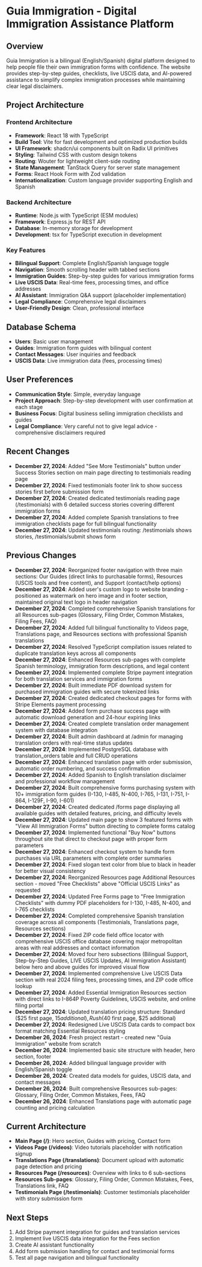 # Guia Immigration - Digital Immigration Assistance Platform

## Overview

Guia Immigration is a bilingual (English/Spanish) digital platform designed to help people file their own immigration forms with confidence. The website provides step-by-step guides, checklists, live USCIS data, and AI-powered assistance to simplify complex immigration processes while maintaining clear legal disclaimers.

## Project Architecture

### Frontend Architecture
- **Framework**: React 18 with TypeScript
- **Build Tool**: Vite for fast development and optimized production builds
- **UI Framework**: shadcn/ui components built on Radix UI primitives
- **Styling**: Tailwind CSS with custom design tokens
- **Routing**: Wouter for lightweight client-side routing
- **State Management**: TanStack Query for server state management
- **Forms**: React Hook Form with Zod validation
- **Internationalization**: Custom language provider supporting English and Spanish

### Backend Architecture
- **Runtime**: Node.js with TypeScript (ESM modules)
- **Framework**: Express.js for REST API
- **Database**: In-memory storage for development
- **Development**: tsx for TypeScript execution in development

### Key Features
- **Bilingual Support**: Complete English/Spanish language toggle
- **Navigation**: Smooth scrolling header with tabbed sections
- **Immigration Guides**: Step-by-step guides for various immigration forms
- **Live USCIS Data**: Real-time fees, processing times, and office addresses
- **AI Assistant**: Immigration Q&A support (placeholder implementation)
- **Legal Compliance**: Comprehensive legal disclaimers
- **User-Friendly Design**: Clean, professional interface

## Database Schema
- **Users**: Basic user management
- **Guides**: Immigration form guides with bilingual content
- **Contact Messages**: User inquiries and feedback
- **USCIS Data**: Live immigration data (fees, processing times)

## User Preferences
- **Communication Style**: Simple, everyday language
- **Project Approach**: Step-by-step development with user confirmation at each stage
- **Business Focus**: Digital business selling immigration checklists and guides
- **Legal Compliance**: Very careful not to give legal advice - comprehensive disclaimers required

## Recent Changes
- **December 27, 2024**: Added "See More Testimonials" button under Success Stories section on main page directing to testimonials reading page
- **December 27, 2024**: Fixed testimonials footer link to show success stories first before submission form
- **December 27, 2024**: Created dedicated testimonials reading page (/testimonials) with 6 detailed success stories covering different immigration forms
- **December 27, 2024**: Added complete Spanish translations to free immigration checklists page for full bilingual functionality
- **December 27, 2024**: Updated testimonials routing: /testimonials shows stories, /testimonials/submit shows form

## Previous Changes
- **December 27, 2024**: Reorganized footer navigation with three main sections: Our Guides (direct links to purchasable forms), Resources (USCIS tools and free content), and Support (contact/help options)
- **December 27, 2024**: Added user's custom logo to website branding - positioned as watermark on hero image and in footer section, maintained original text logo in header navigation
- **December 27, 2024**: Completed comprehensive Spanish translations for all Resources sub-pages (Glossary, Filing Order, Common Mistakes, Filing Fees, FAQ)
- **December 27, 2024**: Added full bilingual functionality to Videos page, Translations page, and Resources sections with professional Spanish translations
- **December 27, 2024**: Resolved TypeScript compilation issues related to duplicate translation keys across all components
- **December 27, 2024**: Enhanced Resources sub-pages with complete Spanish terminology, immigration form descriptions, and legal content
- **December 27, 2024**: Implemented complete Stripe payment integration for both translation services and immigration forms
- **December 27, 2024**: Built immediate PDF download system for purchased immigration guides with secure tokenized links
- **December 27, 2024**: Created dedicated checkout pages for forms with Stripe Elements payment processing
- **December 27, 2024**: Added form purchase success page with automatic download generation and 24-hour expiring links
- **December 27, 2024**: Created complete translation order management system with database integration
- **December 27, 2024**: Built admin dashboard at /admin for managing translation orders with real-time status updates
- **December 27, 2024**: Implemented PostgreSQL database with translation_orders table and full CRUD operations
- **December 27, 2024**: Enhanced translation page with order submission, automatic order numbering, and success confirmation
- **December 27, 2024**: Added Spanish to English translation disclaimer and professional workflow management
- **December 27, 2024**: Built comprehensive forms purchasing system with 10+ immigration form guides (I-130, I-485, N-400, I-765, I-131, I-751, I-864, I-129F, I-90, I-601)
- **December 27, 2024**: Created dedicated /forms page displaying all available guides with detailed features, pricing, and difficulty levels
- **December 27, 2024**: Updated main page to show 3 featured forms with "View All Immigration Forms" button directing to complete forms catalog
- **December 27, 2024**: Implemented functional "Buy Now" buttons throughout site that direct to checkout page with proper form parameters
- **December 27, 2024**: Enhanced checkout system to handle form purchases via URL parameters with complete order summaries
- **December 27, 2024**: Fixed slogan text color from blue to black in header for better visual consistency
- **December 27, 2024**: Reorganized Resources page Additional Resources section - moved "Free Checklists" above "Official USCIS Links" as requested
- **December 27, 2024**: Updated Free Forms page to "Free Immigration Checklists" with dummy PDF placeholders for I-130, I-485, N-400, and I-765 checklists
- **December 27, 2024**: Completed comprehensive Spanish translation coverage across all components (Testimonials, Translations page, Resources sections)
- **December 27, 2024**: Fixed ZIP code field office locator with comprehensive USCIS office database covering major metropolitan areas with real addresses and contact information
- **December 27, 2024**: Moved four hero subsections (Bilingual Support, Step-by-Step Guides, LIVE USCIS Updates, AI Immigration Assistant) below hero and above guides for improved visual flow
- **December 27, 2024**: Implemented comprehensive Live USCIS Data section with real 2024 filing fees, processing times, and ZIP code office lookup
- **December 27, 2024**: Added Essential Immigration Resources section with direct links to I-864P Poverty Guidelines, USCIS website, and online filing portal
- **December 27, 2024**: Updated translation pricing structure: Standard ($25 first page, $15 additional), Rush ($40 first page, $25 additional)
- **December 27, 2024**: Redesigned Live USCIS Data cards to compact box format matching Essential Resources styling
- **December 26, 2024**: Fresh project restart - created new "Guia Immigration" website from scratch
- **December 26, 2024**: Implemented basic site structure with header, hero section, footer
- **December 26, 2024**: Added bilingual language provider with English/Spanish toggle
- **December 26, 2024**: Created data models for guides, USCIS data, and contact messages
- **December 26, 2024**: Built comprehensive Resources sub-pages: Glossary, Filing Order, Common Mistakes, Fees, FAQ
- **December 26, 2024**: Enhanced Translations page with automatic page counting and pricing calculation

## Current Architecture
- **Main Page (/)**: Hero section, Guides with pricing, Contact form
- **Videos Page (/videos)**: Video tutorials placeholder with notification signup
- **Translations Page (/translations)**: Document upload with automatic page detection and pricing
- **Resources Page (/resources)**: Overview with links to 6 sub-sections
- **Resources Sub-pages**: Glossary, Filing Order, Common Mistakes, Fees, Translations link, FAQ
- **Testimonials Page (/testimonials)**: Customer testimonials placeholder with story submission form

## Next Steps
1. Add Stripe payment integration for guides and translation services
2. Implement live USCIS data integration for the Fees section
3. Create AI assistant functionality
4. Add form submission handling for contact and testimonial forms
5. Test all page navigation and bilingual functionality